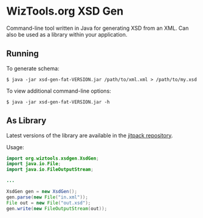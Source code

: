 # WizTools.org XSD Gen

Command-line tool written in Java for generating XSD from an XML. Can also be used as a library within your application.

## Running

To generate schema:

    $ java -jar xsd-gen-fat-VERSION.jar /path/to/xml.xml > /path/to/my.xsd

To view additional command-line options:

    $ java -jar xsd-gen-fat-VERSION.jar -h

## As Library

Latest versions of the library are available in the [jitpack repository](https://jitpack.io/#wiztools/xsd-gen/).

Usage:

```java
import org.wiztools.xsdgen.XsdGen;
import java.io.File;
import java.io.FileOutputStream;

...

XsdGen gen = new XsdGen();
gen.parse(new File("in.xml"));
File out = new File("out.xsd");
gen.write(new FileOutputStream(out));
```
